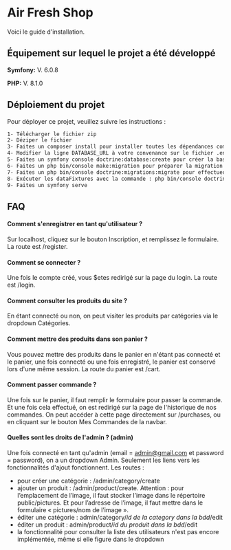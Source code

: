 
# Air Fresh Shop

Voici le guide d'installation.

## Équipement sur lequel le projet a été développé

**Symfony:** V. 6.0.8

**PHP:** V. 8.1.0


## Déploiement du projet

Pour déployer ce projet, veuillez suivre les instructions :

```bash
1- Télécharger le fichier zip
2- Déziper le fichier
3- Faites un composer install pour installer toutes les dépendances composer du projet
4- Modifier la ligne DATABASE_URL à votre convenance sur le fichier .env
5- Faites un symfony console doctrine:database:create pour créer la base de données
6- Faites un php bin/console make:migration pour préparer la migration
7- Faites un php bin/console doctrine:migrations:migrate pour effectuer la migration
8- Exécuter les dataFixtures avec la commande : php bin/console doctrine:fixtures:load
9- Faites un symfony serve
```


## FAQ

#### Comment s'enregistrer en tant qu'utilisateur ?

Sur localhost, cliquez sur le bouton Inscription, et remplissez le formulaire. La route est /register.

#### Comment se connecter ?

Une fois le compte créé, vous $etes redirigé sur la page du login. La route est /login.

#### Comment consulter les produits du site ?

En étant connecté ou non, on peut visiter les produits par catégories via le dropdown Catégories.

#### Comment mettre des produits dans son panier ?

Vous pouvez mettre des produits dans le panier en n'étant pas connecté et le panier, une fois connecté ou une fois enregistré, le panier est conservé lors d'une même session. La route du panier est /cart. 

#### Comment passer commande ?

Une fois sur le panier, il faut remplir le formulaire pour passer la commande. Et une fois cela effectué, on est redirigé sur la page de l'historique de nos commandes. On peut accéder à cette page directement sur /purchases, ou en cliquant sur le bouton Mes Commandes de la navbar.

#### Quelles sont les droits de l'admin ? (admin)

Une fois connecté en tant qu'admin (email = admin@gmail.com et password = password), on a un dropdown Admin. Seulement les liens vers les fonctionnalités d'ajout fonctionnent. Les routes : 
- pour créer une catégorie : /admin/category/create
- ajouter un produit : /admin/product/create. Attention : pour l’emplacement de l’image, il faut stocker l’image dans le répertoire public/pictures. Et pour l’adresse de l’image, il faut mettre dans le formulaire « pictures/nom de l’image ».
- éditer une catégorie : admin/category/*id de la category dans la bdd*/edit
- éditer un produit : admin/product/*id du produit dans la bdd*/edit
- la fonctionnalité pour consulter la liste des utilisateurs n'est pas encore implémentée, même si elle figure dans le dropdown
